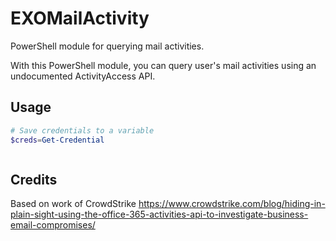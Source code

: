 # EXOMailActivity
PowerShell module for querying mail activities.

With this PowerShell module, you can query user's mail activities using an undocumented ActivityAccess API.

## Usage
``` PowerShell
# Save credentials to a variable
$creds=Get-Credential



```


## Credits
Based on work of CrowdStrike https://www.crowdstrike.com/blog/hiding-in-plain-sight-using-the-office-365-activities-api-to-investigate-business-email-compromises/
